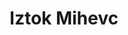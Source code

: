 ---
SICRIS: null
draft: false
fixName: iztok_mihevc
lab: null
labPos: null
location: null
mailInfo: iztok.mihevc@fe.uni-lj.si
officeHours: null
profName: pred. Iztok Mihevc
profTitle: Zunanji sodelavec
telephoneInfo: null
title: Iztok Mihevc
---